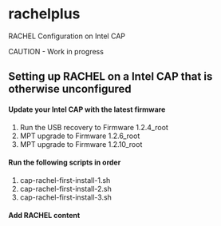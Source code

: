 # rachelplus
RACHEL Configuration on Intel CAP

CAUTION - Work in progress

## Setting up RACHEL on a Intel CAP that is otherwise unconfigured 

#### Update your Intel CAP with the latest firmware
1. Run the USB recovery to Firmware 1.2.4_root
2. MPT upgrade to Firmware 1.2.6_root
3. MPT upgrade to Firmware 1.2.10_root

#### Run the following scripts in order
1. cap-rachel-first-install-1.sh
2. cap-rachel-first-install-2.sh
3. cap-rachel-first-install-3.sh

#### Add RACHEL content
